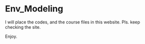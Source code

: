 # Env_Modeling

I will place the codes, and the course files in this website.
Pls. keep checking the site.

Enjoy.

